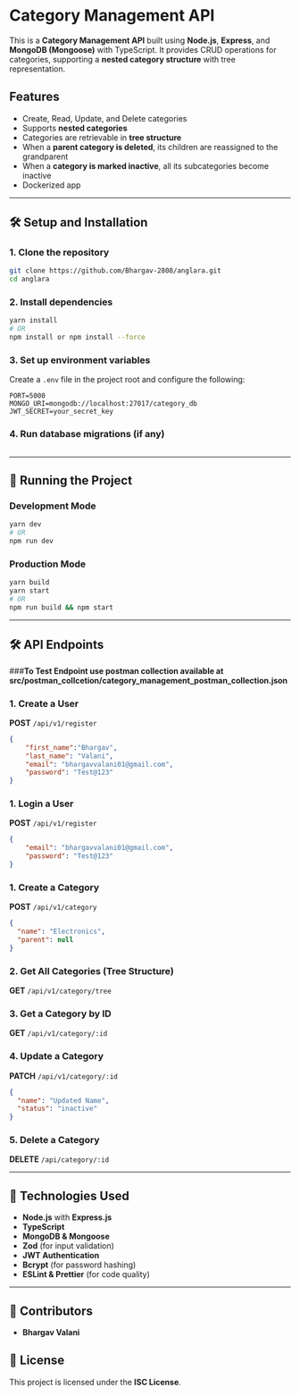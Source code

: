 # Category Management API

This is a **Category Management API** built using **Node.js**, **Express**, and **MongoDB (Mongoose)** with TypeScript. It provides CRUD operations for categories, supporting a **nested category structure** with tree representation.

## Features
- Create, Read, Update, and Delete categories
- Supports **nested categories**
- Categories are retrievable in **tree structure**
- When a **parent category is deleted**, its children are reassigned to the grandparent
- When a **category is marked inactive**, all its subcategories become inactive
- Dockerized app

---

## 🛠️ Setup and Installation

### **1. Clone the repository**
```sh
git clone https://github.com/Bhargav-2808/anglara.git
cd anglara
```

### **2. Install dependencies**
```sh
yarn install 
# OR 
npm install or npm install --force
```

### **3. Set up environment variables**
Create a `.env` file in the project root and configure the following:
```env
PORT=5000
MONGO_URI=mongodb://localhost:27017/category_db
JWT_SECRET=your_secret_key
```

### **4. Run database migrations (if any)**
```sh
```

---

## 🚀 Running the Project

### **Development Mode**
```sh
yarn dev 
# OR
npm run dev
```

### **Production Mode**
```sh
yarn build 
yarn start 
# OR
npm run build && npm start
```

---

## 🛠️ API Endpoints


###**To Test Endpoint use postman collection available at src/postman_collcetion/category_management_postman_collection.json**

### **1. Create a User**
**POST** `/api/v1/register`
```json
{
    "first_name":"Bhargav",
    "last_name": "Valani",
    "email": "bhargavvalani01@gmail.com",
    "password": "Test@123"
}
```

### **1. Login a User**
**POST** `/api/v1/register`
```json
{
    "email": "bhargavvalani01@gmail.com",
    "password": "Test@123"
}
```


### **1. Create a Category**
**POST** `/api/v1/category`
```json
{
  "name": "Electronics",
  "parent": null  
}
```

### **2. Get All Categories (Tree Structure)**
**GET** `/api/v1/category/tree`

### **3. Get a Category by ID**
**GET** `/api/v1/category/:id`

### **4. Update a Category**
**PATCH** `/api/v1/category/:id`
```json
{
  "name": "Updated Name",
  "status": "inactive"
}
```

### **5. Delete a Category**
**DELETE** `/api/category/:id`

---

## 📌 Technologies Used
- **Node.js** with **Express.js**
- **TypeScript**
- **MongoDB & Mongoose**
- **Zod** (for input validation)
- **JWT Authentication**
- **Bcrypt** (for password hashing)
- **ESLint & Prettier** (for code quality)

---

## 👥 Contributors
- **Bhargav Valani** 

## 📜 License
This project is licensed under the **ISC License**.

